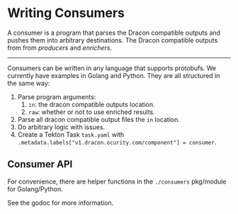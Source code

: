 # Writing Consumers

A consumer is a program that parses the Dracon compatible outputs and pushes
them into arbitrary destinations. The Dracon compatible outputs from from
_producers_ and _enrichers_.

---

Consumers can be written in any language that supports protobufs. We currently
have examples in Golang and Python. They are all structured in the same way:

1. Parse program arguments:
   1. `in`: the dracon compatible outputs location.
   2. `raw`: whether or not to use enriched results.
2. Parse all dracon compatible output files the `in` location.
3. Do arbitrary logic with issues.
4. Create a Tekton Task `task.yaml` with
   `.metadata.labels["v1.dracon.ocurity.com/component"] = consumer`.

## Consumer API

For convenience, there are helper functions in the `./consumers` pkg/module for
Golang/Python.

See the godoc for more information.
